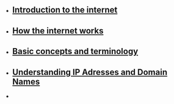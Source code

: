 - ## [Introduction to the internet](https://cs.fyi/guide/how-does-internet-work#introduction-to-the-internet)
- ## [How the internet works](https://cs.fyi/guide/how-does-internet-work#how-the-internet-works-an-overview)
- ## [Basic concepts and terminology](https://cs.fyi/guide/how-does-internet-work#basic-concepts-and-terminology)
- ## [Understanding IP Adresses and Domain Names](https://cs.fyi/guide/how-does-internet-work#understanding-ip-addresses-and-domain-names)
-